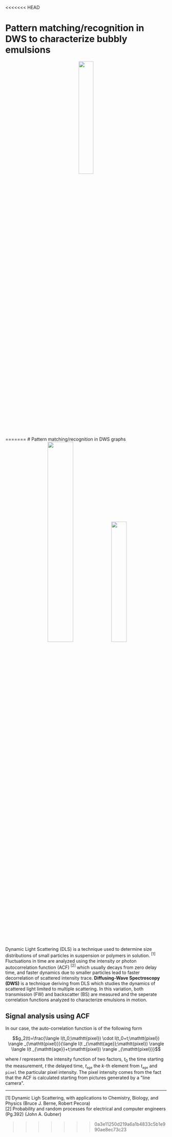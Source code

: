 <<<<<<< HEAD
# Pattern matching/recognition in DWS to characterize bubbly emulsions
<div align=center>
    <image src=/.github/g2_norm.png width=30%></image>
</div>
=======
# Pattern matching/recognition in DWS graphs
<div align=center>
  <image src=/.github/g2_norm.png width=40%></image>
  <image src=/.github/peak.png width=31%></image>  
</div>

Dynamic Light Scattering (DLS) is a technique used to determine size distributions of small particles in suspension or polymers in solution. $^{[1]}$ Fluctuations in time are analyzed using the intensity or photon autocorrelation function (ACF) $^{[2]}$ which usually decays from zero delay time, and faster dynamics due to smaller particles lead to faster decorrelation of scattered intensity trace. __Diffusing-Wave Spectroscopy (DWS)__ is a technique deriving from DLS which studies  the dynamics of scattered light limited to multiple scattering. In this variation, both transmission (FW) and backscatter (BS) are measured and the seperate correlation functions analyzed to characterize emulsions in motion.

## Signal analysis using ACF
In our case, the auto-correlation function is of the following form

$$g_2(t)=\frac{\langle I(t_0;\mathtt{pixel}) \cdot I(t_0+t;\mathtt{pixel}) \rangle _{\mathtt{pixel}}}{\langle I(t _{\mathtt{age}};\mathtt{pixel}) \rangle \langle I(t _{\mathtt{age}}+t;\mathtt{pixel}) \rangle _{\mathtt{pixel}}}$$

where $I$ represents the intensity function of two factors, $t_0$ the time starting the measurement, $t$ the delayed time, $t _{\mathtt{age}}$ the $k$-th element from $t _{\mathtt{age}}$ and $\mathtt{pixel}$ the particular pixel intensity. The pixel intensity comes from the fact that the ACF is calculated starting from pictures generated by a "line camera".


---
$[1]$ Dynamic Ligh Scattering, with applications to Chemistry, Biology, and Physics (Bruce J. Berne, Robert Pecora)</br>
$[2]$ Probability and random processes for electrical and computer engineers (Pg.392) (John A. Gubner)
>>>>>>> 0a3e11250d219a6a1b4833c5b1e990ae8ec73c23

